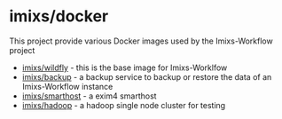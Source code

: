 # imixs/docker

This project provide various Docker images used by the Imixs-Workflow project


* [imixs/wildfly](wildfly/README.md) - this is the base image for Imixs-Worklfow
* [imixs/backup](backkup/README.md) - a backup service to backup or restore the data of an Imixs-Workflow instance
* [imixs/smarthost](smarthost/README.md) - a exim4 smarthost
* [imixs/hadoop](hadoop/README.md) - a hadoop single node cluster for testing
